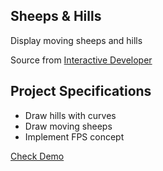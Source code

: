 ## Sheeps & Hills

Display moving sheeps and hills

Source from [Interactive Developer](https://www.youtube.com/watch?v=hCHL7sydzn0&t=120s)

## Project Specifications

- Draw hills with curves
- Draw moving sheeps
- Implement FPS concept

[Check Demo](https://wwdbsh.github.io/vanilla-js-projects/projects/sheeps-and-hills/)
